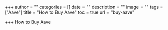 +++
author = ""
categories = []
date = ""
description = ""
image = ""
tags = ["Aave"]
title = "How to Buy Aave"
toc = true
url = "buy-aave"

+++
How to Buy Aave
